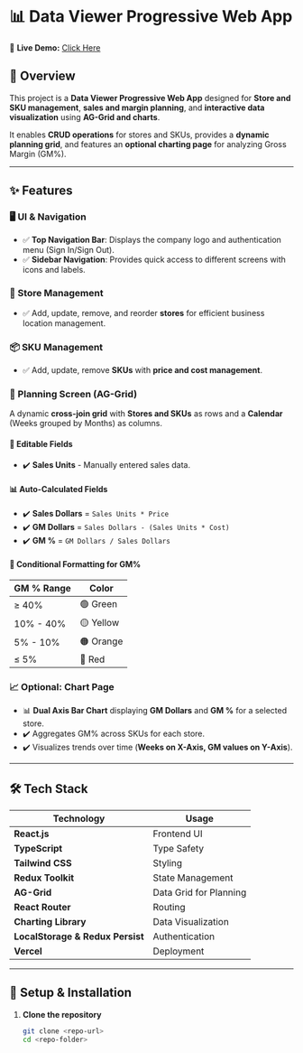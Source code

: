 # 📊 Data Viewer Progressive Web App  

🚀 **Live Demo:** [Click Here]([https://gs-030499-prathvi-tomar-git-main-prathvitomars-projects.vercel.app/login](https://gs-030499-prathvi-tomar-git-main-prathvitomars-projects.vercel.app/login))  

## 📌 Overview  
This project is a **Data Viewer Progressive Web App** designed for **Store and SKU management**, **sales and margin planning**, and **interactive data visualization** using **AG-Grid and charts**.  

It enables **CRUD operations** for stores and SKUs, provides a **dynamic planning grid**, and features an **optional charting page** for analyzing Gross Margin (GM%).  

---

## ✨ Features  

### 🖥️ UI & Navigation  
- ✅ **Top Navigation Bar**: Displays the company logo and authentication menu (Sign In/Sign Out).  
- ✅ **Sidebar Navigation**: Provides quick access to different screens with icons and labels.  

### 🏪 Store Management  
- ✅ Add, update, remove, and reorder **stores** for efficient business location management.  

### 📦 SKU Management  
- ✅ Add, update, remove **SKUs** with **price and cost management**.  

### 📅 Planning Screen (AG-Grid)  
A dynamic **cross-join grid** with **Stores and SKUs** as rows and a **Calendar** (Weeks grouped by Months) as columns.  

#### 📝 **Editable Fields**  
- ✔️ **Sales Units** - Manually entered sales data.  

#### 📊 **Auto-Calculated Fields**  
- ✔️ **Sales Dollars** = `Sales Units * Price`  
- ✔️ **GM Dollars** = `Sales Dollars - (Sales Units * Cost)`  
- ✔️ **GM %** = `GM Dollars / Sales Dollars`  

#### 🎨 **Conditional Formatting for GM%**  
| GM % Range  | Color |
|-------------|-------|
| ≥ 40%       | 🟢 Green |
| 10% - 40%   | 🟡 Yellow |
| 5% - 10%    | 🟠 Orange |
| ≤ 5%        | 🔴 Red |

### 📈 Optional: Chart Page  
- 📊 **Dual Axis Bar Chart** displaying **GM Dollars** and **GM %** for a selected store.  
- ✔️ Aggregates GM% across SKUs for each store.  
- ✔️ Visualizes trends over time (**Weeks on X-Axis, GM values on Y-Axis**).  

---

## 🛠️ Tech Stack  

| **Technology**  | **Usage** |
|----------------|----------|
| **React.js** | Frontend UI |
| **TypeScript** | Type Safety |
| **Tailwind CSS** | Styling |
| **Redux Toolkit** | State Management |
| **AG-Grid** | Data Grid for Planning |
| **React Router** | Routing |
| **Charting Library** | Data Visualization |
| **LocalStorage & Redux Persist** | Authentication |
| **Vercel** | Deployment |

---

## 🔗 Setup & Installation  

1. **Clone the repository**  
   ```sh
   git clone <repo-url>
   cd <repo-folder>

